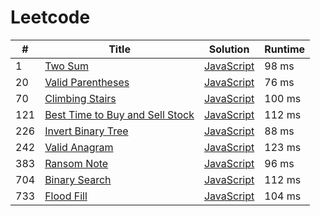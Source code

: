 # Leetcode

| # | Title | Solution | Runtime |
|---| ----- | -------- | ------- |
|1|[ Two Sum](https://leetcode.com/problems/two-sum/)|[JavaScript](./solutions/1.%20Two%20Sum.js)|98 ms|
|20|[ Valid Parentheses](https://leetcode.com/problems/valid-parentheses/)|[JavaScript](./solutions/20.%20Valid%20Parentheses.js)|76 ms|
|70|[ Climbing Stairs](https://leetcode.com/problems/climbing-stairs/)|[JavaScript](./solutions/70.%20Climbing%20Stairs.js)|100 ms|
|121|[ Best Time to Buy and Sell Stock](https://leetcode.com/problems/best-time-to-buy-and-sell-stock/)|[JavaScript](./solutions/121.%20Best%20Time%20to%20Buy%20and%20Sell%20Stock.js)|112 ms|
|226|[ Invert Binary Tree](https://leetcode.com/problems/invert-binary-tree/)|[JavaScript](./solutions/226.%20Invert%20Binary%20Tree.js)|88 ms|
|242|[ Valid Anagram](https://leetcode.com/problems/valid-anagram/)|[JavaScript](./solutions/242.%20Valid%20Anagram.js)|123 ms|
|383|[ Ransom Note](https://leetcode.com/problems/ransom-note/)|[JavaScript](./solutions/383.%20Ransom%20Note.js)|96 ms|
|704|[ Binary Search](https://leetcode.com/problems/binary-search/)|[JavaScript](./solutions/704.%20Binary%20Search.js)|112 ms|
|733|[ Flood Fill](https://leetcode.com/problems/flood-fill/)|[JavaScript](./solutions/733.%20Flood%20Fill.js)|104 ms|
